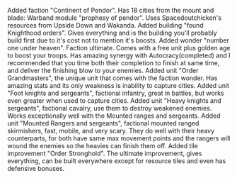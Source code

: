 Added faction "Continent of Pendor". Has 18 cities from the mount and blade: Warband module "prophesy of pendor". Uses Spacedoutchicken's resources from Upside Down and Wakanda.
Added building "found Knighthood orders". Gives everything and is the building you'll probably build first due to it's cost not to mention it's boosts.
Added wonder "number one under heaven". Faction ultimate. Comes with a free unit plus golden age to boost your troops. Has amazing synergy with Autocracy(completed) and I recommended that you time both their completion to finish at same time, and deliver the finishing blow to your enemies. 
Added unit "Order Grandmasters", the unique unit that comes with the faction wonder. Has amazing stats and its only weakness is inability to capture cities.
Added unit "Foot knights and sergeants", factional infantry, great in battles, but works even greater when used to capture cities.
Added unit "Heavy knights and sergeants", factional cavalry, use them to destroy weakened enemies. Works exceptionally well with the Mounted ranges and sergeants.
Added unit "Mounted Rangers and sergeants", factional mounted ranged skirmishers, fast, mobile, and very scary. They do well with their heavy counterparts, for both have same max movement points and the rangers will wound the enemies so the heavies can finish them off.
Added tile improvement "Order Stronghold". The ultimate improvement, gives everything, can be built everywhere except for resource tiles and even has defensive bonuses.

